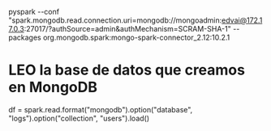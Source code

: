 pyspark --conf "spark.mongodb.read.connection.uri=mongodb://mongoadmin:edvai@172.17.0.3:27017/?authSource=admin&authMechanism=SCRAM-SHA-1" --packages org.mongodb.spark:mongo-spark-connector_2.12:10.2.1



# LEO la base de datos que creamos en MongoDB
df = spark.read.format("mongodb").option("database", "logs").option("collection", "users").load()